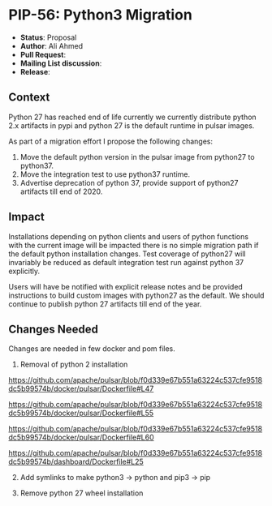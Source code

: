 # PIP-56: Python3 Migration

* **Status**: Proposal
* **Author**: Ali Ahmed
* **Pull Request**:
* **Mailing List discussion**:
* **Release**:


## Context

Python 27 has reached end of life currently we currently distribute python 2.x artifacts in pypi
and python 27 is the default runtime in pulsar images.

As part of a migration effort I propose the following changes:
1) Move the default python version in the pulsar image from python27 to python37.
2) Move the integration test to use python37 runtime.
3) Advertise deprecation of python 37, provide support of python27 artifacts till end of 2020.

## Impact

Installations depending on python clients and users of python functions with the current image will be impacted there is no simple migration path if the default python installation changes. Test coverage of python27 will invariably be reduced as default integration test run against python 37 explicitly.

Users will have be notified with explicit release notes and be provided instructions to build custom images with python27 as the default. We should continue to publish python 27 artifacts till end of the year.

## Changes Needed

Changes are needed in few docker and pom files.

1) Removal of python 2 installation

https://github.com/apache/pulsar/blob/f0d339e67b551a63224c537cfe9518dc5b99574b/docker/pulsar/Dockerfile#L47

https://github.com/apache/pulsar/blob/f0d339e67b551a63224c537cfe9518dc5b99574b/docker/pulsar/Dockerfile#L55

https://github.com/apache/pulsar/blob/f0d339e67b551a63224c537cfe9518dc5b99574b/docker/pulsar/Dockerfile#L60

https://github.com/apache/pulsar/blob/f0d339e67b551a63224c537cfe9518dc5b99574b/dashboard/Dockerfile#L25

2) Add symlinks to make python3 -> python and pip3 -> pip

3) Remove python 27 wheel installation

